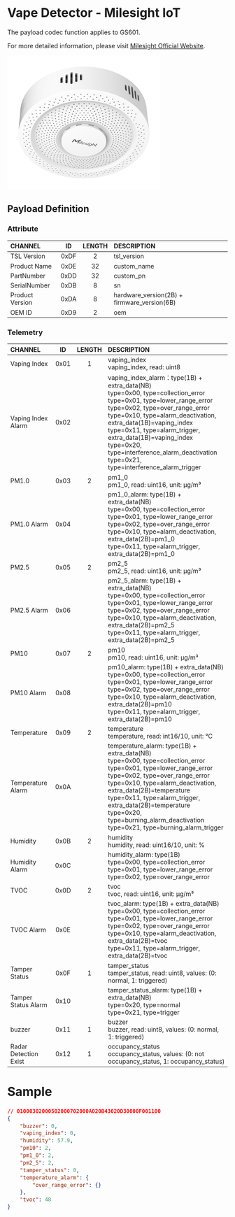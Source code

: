 # Vape Detector - Milesight IoT

The payload codec function applies to GS601.

For more detailed information, please visit [Milesight Official Website](https://www.milesight.com).

![GS601](GS601.png)

## Payload Definition

### Attribute

| CHANNEL         |  ID  | LENGTH | DESCRIPTION                                 |
| :-------------- | :--: | :----: | :------------------------------------------ |
| TSL Version     | 0xDF |   2    | tsl_version                                 |
| Product Name    | 0xDE |   32   | custom_name                                 |
| PartNumber      | 0xDD |   32   | custom_pn                                   |
| SerialNumber    | 0xDB |   8    | sn                                          |
| Product Version | 0xDA |   8    | hardware_version(2B) + firmware_version(6B) |
| OEM ID          | 0xD9 |   2    | oem                                         |

### Telemetry

| CHANNEL               |  ID  | LENGTH | DESCRIPTION                                                                                                                                                                                                                                                                                                                                                                                                |
| :-------------------- | :--: | :----: | :--------------------------------------------------------------------------------------------------------------------------------------------------------------------------------------------------------------------------------------------------------------------------------------------------------------------------------------------------------------------------------------------------------- |
| Vaping Index          | 0x01 |   1    | vaping_index<br />vaping_index, read: uint8                                                                                                                                                                                                                                                                                                                                                                |
| Vaping Index Alarm    | 0x02 |        | vaping_index_alarm：type(1B) + extra_data(NB)<br />type=0x00, type=collection_error<br />type=0x01, type=lower_range_error<br />type=0x02, type=over_range_error<br />type=0x10, type=alarm_deactivation, extra_data(1B)=vaping_index<br />type=0x11, type=alarm_trigger, extra_data(1B)=vaping_index<br />type=0x20, type=interference_alarm_deactivation<br />type=0x21, type=interference_alarm_trigger |
| PM1.0                 | 0x03 |   2    | pm1_0<br />pm1_0, read: uint16, unit: µg/m³                                                                                                                                                                                                                                                                                                                                                                |
| PM1.0 Alarm           | 0x04 |        | pm1_0_alarm: type(1B) + extra_data(NB)<br />type=0x00, type=collection_error<br />type=0x01, type=lower_range_error<br />type=0x02, type=over_range_error<br />type=0x10, type=alarm_deactivation, extra_data(2B)=pm1_0<br />type=0x11, type=alarm_trigger, extra_data(2B)=pm1_0                                                                                                                           |
| PM2.5                 | 0x05 |   2    | pm2_5<br />pm2_5, read: uint16, unit: µg/m³                                                                                                                                                                                                                                                                                                                                                                |
| PM2.5 Alarm           | 0x06 |        | pm2_5_alarm: type(1B) + extra_data(NB)<br />type=0x00, type=collection_error<br />type=0x01, type=lower_range_error<br />type=0x02, type=over_range_error<br />type=0x10, type=alarm_deactivation, extra_data(2B)=pm2_5<br />type=0x11, type=alarm_trigger, extra_data(2B)=pm2_5                                                                                                                           |
| PM10                  | 0x07 |   2    | pm10<br />pm10, read: uint16, unit: µg/m³                                                                                                                                                                                                                                                                                                                                                                  |
| PM10 Alarm            | 0x08 |        | pm10_alarm: type(1B) + extra_data(NB)<br />type=0x00, type=collection_error<br />type=0x01, type=lower_range_error<br />type=0x02, type=over_range_error<br />type=0x10, type=alarm_deactivation, extra_data(2B)=pm10<br />type=0x11, type=alarm_trigger, extra_data(2B)=pm10                                                                                                                              |
| Temperature           | 0x09 |   2    | temperature<br />temperature, read: int16/10, unit: ℃                                                                                                                                                                                                                                                                                                                                                      |
| Temperature Alarm     | 0x0A |        | temperature_alarm: type(1B) + extra_data(NB)<br />type=0x00, type=collection_error<br />type=0x01, type=lower_range_error<br />type=0x02, type=over_range_error<br />type=0x10, type=alarm_deactivation, extra_data(2B)=temperature<br />type=0x11, type=alarm_trigger, extra_data(2B)=temperature<br />type=0x20, type=burning_alarm_deactivation<br />type=0x21, type=burning_alarm_trigger              |
| Humidity              | 0x0B |   2    | humidity<br />humidity, read: uint16/10, unit: %                                                                                                                                                                                                                                                                                                                                                           |
| Humidity Alarm        | 0x0C |        | humidity_alarm: type(1B)<br />type=0x00, type=collection_error<br />type=0x01, type=lower_range_error<br />type=0x02, type=over_range_error                                                                                                                                                                                                                                                                |
| TVOC                  | 0x0D |   2    | tvoc<br />tvoc, read: uint16, unit: µg/m³                                                                                                                                                                                                                                                                                                                                                                  |
| TVOC Alarm            | 0x0E |        | tvoc_alarm: type(1B) + extra_data(NB)<br />type=0x00, type=collection_error<br />type=0x01, type=lower_range_error<br />type=0x02, type=over_range_error<br />type=0x10, type=alarm_deactivation, extra_data(2B)=tvoc<br />type=0x11, type=alarm_trigger, extra_data(2B)=tvoc                                                                                                                              |
| Tamper Status         | 0x0F |   1    | tamper_status<br />tamper_status, read: uint8, values: (0: normal, 1: triggered)                                                                                                                                                                                                                                                                                                                           |
| Tamper Status Alarm   | 0x10 |        | tamper_status_alarm: type(1B) + extra_data(NB)<br />type=0x20, type=normal<br />type=0x21, type=trigger                                                                                                                                                                                                                                                                                                    |
| buzzer                | 0x11 |   1    | buzzer<br />buzzer, read: uint8, values: (0: normal, 1: triggered)                                                                                                                                                                                                                                                                                                                                         |
| Radar Detection Exist | 0x12 |   1    | occupancy_status<br />occupancy_status, values: (0: not occupancy_status, 1: occupancy_status)                                                                                                                                                                                                                                                                                                             |

# Sample

```json
// 01000302000502000702000A020B43020D30000F001100
{
    "buzzer": 0,
    "vaping_index": 0,
    "humidity": 57.9,
    "pm10": 2,
    "pm1_0": 2,
    "pm2_5": 2,
    "tamper_status": 0,
    "temperature_alarm": {
        "over_range_error": {}
    },
    "tvoc": 48
}
```
